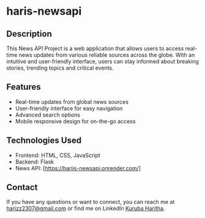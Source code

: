 # haris-newsapi

## Description
This News API Project is a web application that allows users to access real-time news updates from various reliable sources across the globe. With an intuitive and user-friendly interface, users can stay informed about breaking stories, trending topics and critical events.

## Features

- Real-time updates from global news sources
- User-friendly interface for easy navigation
- Advanced search options
- Mobile responsive design for on-the-go access

## Technologies Used

- Frontend: HTML, CSS, JavaScript
- Backend: Flask
- News API: [https://hariis-newsapi.onrender.com/]

## Contact

If you have any questions or want to connect, you can reach me at [harizz2307@gmail.com](mailto:harizz2307@gmail.com) or find me on LinkedIn [Kuruba Haritha](https://www.linkedin.com/in/haritha-kuruba-a17503252/).
